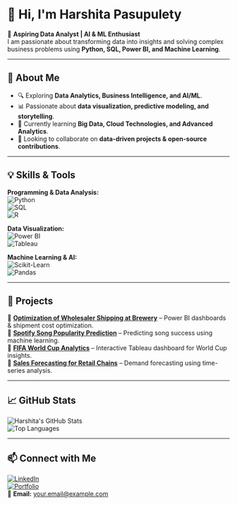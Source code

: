 # 👋 Hi, I'm Harshita Pasupulety

🚀 **Aspiring Data Analyst | AI & ML Enthusiast**  
I am passionate about transforming data into insights and solving complex business problems using **Python, SQL, Power BI, and Machine Learning**.

---

## 🔹 About Me
- 🔍 Exploring **Data Analytics, Business Intelligence, and AI/ML**.
- 📊 Passionate about **data visualization, predictive modeling, and storytelling**.
- 🌱 Currently learning **Big Data, Cloud Technologies, and Advanced Analytics**.
- 👯 Looking to collaborate on **data-driven projects & open-source contributions**.

---

## 💡 **Skills & Tools**  
**Programming & Data Analysis:**  
![Python](https://img.shields.io/badge/Python-3776AB?style=for-the-badge&logo=python&logoColor=white)  
![SQL](https://img.shields.io/badge/SQL-4479A1?style=for-the-badge&logo=postgresql&logoColor=white)  
![R](https://img.shields.io/badge/R-276DC3?style=for-the-badge&logo=r&logoColor=white)

**Data Visualization:**  
![Power BI](https://img.shields.io/badge/Power%20BI-F2C811?style=for-the-badge&logo=power-bi&logoColor=black)  
![Tableau](https://img.shields.io/badge/Tableau-E97627?style=for-the-badge&logo=tableau&logoColor=white)

**Machine Learning & AI:**  
![Scikit-Learn](https://img.shields.io/badge/Scikit%20Learn-F7931E?style=for-the-badge&logo=scikitlearn&logoColor=white)  
![Pandas](https://img.shields.io/badge/Pandas-150458?style=for-the-badge&logo=pandas&logoColor=white)

---

## 📌 **Projects**
🔹 **[Optimization of Wholesaler Shipping at Brewery](#)** – Power BI dashboards & shipment cost optimization.  
🔹 **[Spotify Song Popularity Prediction](#)** – Predicting song success using machine learning.  
🔹 **[FIFA World Cup Analytics](#)** – Interactive Tableau dashboard for World Cup insights.  
🔹 **[Sales Forecasting for Retail Chains](#)** – Demand forecasting using time-series analysis.  

---

## 📈 **GitHub Stats**
![Harshita's GitHub Stats](https://github-readme-stats.vercel.app/api?username=pasupuletY&show_icons=true&theme=github_dark)  
![Top Languages](https://github-readme-stats.vercel.app/api/top-langs/?username=pasupuletY&layout=compact&theme=github_dark)

---

## 📫 **Connect with Me**
[![LinkedIn](https://img.shields.io/badge/LinkedIn-0077B5?style=for-the-badge&logo=linkedin&logoColor=white)](https://www.linkedin.com/in/YOUR_PROFILE/)  
[![Portfolio](https://img.shields.io/badge/Portfolio-000000?style=for-the-badge&logo=About.me&logoColor=white)](https://yourwebsite.com/)  
📧 **Email:** your.email@example.com  

